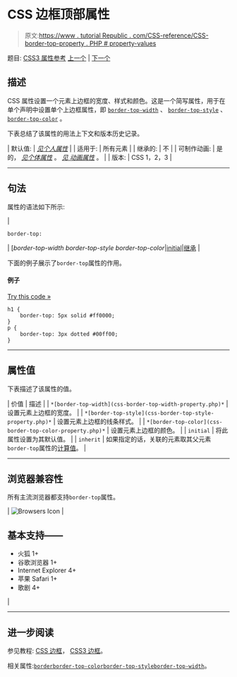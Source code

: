 # CSS 边框顶部属性

> 原文:[https://www . tutorial Republic . com/CSS-reference/CSS-border-top-property . PHP # property-values](https://www.tutorialrepublic.com/css-reference/css-border-top-property.php#property-values)

题目: [CSS3 属性参考](css3-properties.php) [上一个](css-border-style-property.php) | [下一个](css-border-top-color-property.php)

## 描述

CSS 属性设置一个元素上边框的宽度、样式和颜色。这是一个简写属性，用于在单个声明中设置单个上边框属性，即 [`border-top-width`](css-border-top-width-property.php) 、 [`border-top-style`](css-border-top-style-property.php) 、 [`border-top-color`](css-border-top-color-property.php) 。

下表总结了该属性的用法上下文和版本历史记录。

| 默认值: | *[见个人属性](#property-values)* |
| 适用于: | 所有元素 |
| 继承的: | 不 |
| 可制作动画: | 是的， *[见个体属性](#property-values)* 。 [*见* *动画属性*](css-animatable-properties.php) 。 |
| 版本: | CSS 1，2，3 |

* * *

## 句法

属性的语法如下所示:

| 

```
border-top: 
```

 | [*border-top-width border-top-style border-top-color*&#124;[initial](../definitions.php#initial)&#124;[继承](../definitions.php#inherit) |

下面的例子展示了`border-top`属性的作用。

#### 例子

[Try this code »](../codelab.php?topic=css&file=border-top-property "Try this code using online Editor")

```
h1 {
    border-top: 5px solid #ff0000;
}
p {
    border-top: 3px dotted #00ff00;
}
```

* * *

## 属性值

下表描述了该属性的值。

| 价值 | 描述 |
| `*[border-top-width](css-border-top-width-property.php)*` | 设置元素上边框的宽度。 |
| `*[border-top-style](css-border-top-style-property.php)*` | 设置元素上边框的线条样式。 |
| `*[border-top-color](css-border-top-color-property.php)*` | 设置元素上边框的颜色。 |
| `initial` | 将此属性设置为其默认值。 |
| `inherit` | 如果指定的话，关联的元素取其父元素`border-top`属性的[计算值](../definitions.php#computed-value)。 |

* * *

## 浏览器兼容性

所有主流浏览器都支持`border-top`属性。

| ![Browsers Icon](../Images/e9331123c77668c1832e541c2fca1002.png) | 

## 基本支持——

*   火狐 1+
*   谷歌浏览器 1+
*   Internet Explorer 4+
*   苹果 Safari 1+
*   歌剧 4+

 |

* * *

## 进一步阅读

参见教程: [CSS 边框](../css-tutorial/css-border.php)， [CSS3 边框](../css-tutorial/css3-border.php)。

相关属性:[`border`](css-border-property.php)[`border-top-color`](css-border-top-color-property.php)[`border-top-style`](css-border-top-style-property.php)[`border-top-width`](css-border-top-width-property.php)。